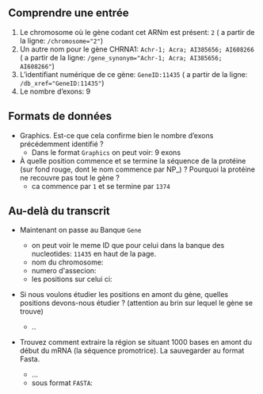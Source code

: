 ## Comprendre une entrée
1. Le chromosome où le gène codant cet ARNm est présent: `2` ( a partir de la ligne: `/chromosome="2"`)
2. Un autre nom pour le gène CHRNA1: `Achr-1; Acra; AI385656; AI608266` ( a partir de la ligne: `/gene_synonym="Achr-1; Acra; AI385656; AI608266"`)
3. L’identifiant numérique de ce gène: `GeneID:11435` ( a partir de la ligne: `/db_xref="GeneID:11435"`)
4. Le nombre d’exons: 9

## Formats de données
* Graphics. Est-ce que cela confirme bien le nombre d’exons précédemment identifié ?
  * Dans le format `Graphics` on peut voir: 9 exons
* À quelle position commence et se termine la séquence de la protéine (sur fond rouge, dont le nom commence par NP_) ? Pourquoi la protéine ne recouvre pas tout le gène ?
  * ca commence par `1` et se termine par `1374`

## Au-delà du transcrit
*   Maintenant on passe au Banque `Gene` 
    *   on peut voir le meme ID que pour celui dans la banque des nucleotides: `11435` en haut de la page.
    *   nom du chromosome: 
    *   numero d'assecion:   
    *   les positions sur celui ci:

*   Si nous voulons étudier les positions en amont du gène, quelles positions devons-nous étudier ? (attention au brin sur lequel le gène se trouve)
    *   ..
  
*   Trouvez comment extraire la région se situant 1000 bases en amont du début du mRNA (la séquence promotrice). La sauvegarder au format Fasta.
    *   ...
    *   sous format `FASTA`:
```FASTA

```
